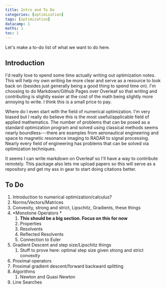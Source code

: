 ```yaml
---
title: Intro and To Do
categories: [optimization]
tags: [optimization]
datacamp: 1
maths: 1
toc: 1
---
```


Let's make a to-do list of what we want to do here.

## Introduction
I'd really love to spend some time actually writing out optimization notes. This will help my own writing be more clear and serve as a resource to look back on (besides just generally being a good thing to spend time on). I'm choosing to do Markdown/Github Pages over Overleaf so that writing and contributing is slightly easier at the cost of the math being slightly more annoying to write. I think this is a small price to pay.

Where do I even start with the field of numerical optimization. I'm very biased but I really do believe this is the most useful/applicable field of applied mathematics. The number of problems that can be posed as a standard optimization program and solved using classical methods seems nearly boundless---there are examples from aeronautical engineering and space to magnetic resonance imaging to RADAR to signal processing. Nearly every field of engineering has problems that can be solved via optimization techniques.

It seems I can write markdown on Overleaf so I'll have a way to contribute remotely. This package also lets me upload papers so this will serve as a repository and get my ass in gear to start doing citations better.

## To Do
 1. Introduction to numerical optimization/calculus?
 2. Norms/Vectors/Matrices
 3. Convexity, strong and strict, Lipschitz, Gradients, these things
 4. *Monotone Operators * 
	 1. __This should be a big section. Focus on this for now__
	 2. Properties
	 3. Resolvents
	 4. Reflected Resolvents
	 5. Connection to Euler
 5. Gradient Descent and step size/Lipschitz things
	 1. Stuff to prove here: optimal step size given strong and strict convexity
 6. Proximal operators
 7. Proximal gradient descent/forward backward splitting
 8. Algorithms
	 1. Newton and Quasi Newton
 9. Line Searches